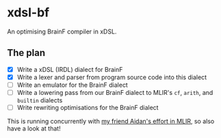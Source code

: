 # xdsl-bf

An optimising BrainF compiler in xDSL.

## The plan

- [x] Write a xDSL (IRDL) dialect for BrainF
- [x] Write a lexer and parser from program source code into this dialect
- [ ] Write an emulator for the BrainF dialect
- [ ] Write a lowering pass from our BrainF dialect to MLIR's `cf`, `arith`, and `builtin` dialects
- [ ] Write rewriting optimisations for the BrainF dialect

This is running concurrently with [my friend Aidan's effort in MLIR](https://gitlab.com/aidanhall/optimising-bf-compiler), so also have a look at that!

